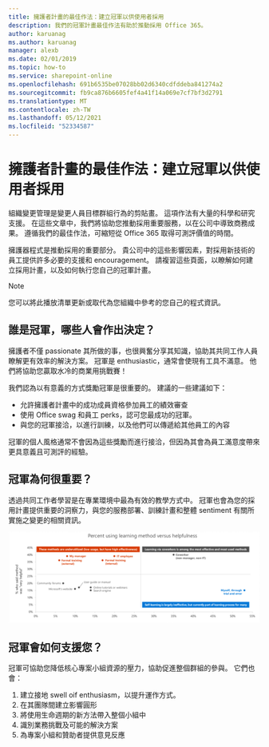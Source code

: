 ```yaml
---
title: 擁護者計畫的最佳作法：建立冠軍以供使用者採用
description: 我們的冠軍計畫最佳作法有助於推動採用 Office 365。
author: karuanag
ms.author: karuanag
manager: alexb
ms.date: 02/01/2019
ms.topic: how-to
ms.service: sharepoint-online
ms.openlocfilehash: 691b6535be07028bb02d6340cdfddeba841274a2
ms.sourcegitcommit: fb9ca876b6605fef4a41f14a069e7cf7bf3d2791
ms.translationtype: MT
ms.contentlocale: zh-TW
ms.lasthandoff: 05/12/2021
ms.locfileid: "52334587"
---
```

# <a name="champion-program-best-practices-establish-champions-for-user-adoption"></a>擁護者計畫的最佳作法：建立冠軍以供使用者採用

組織變更管理是變更人員目標群組行為的剪貼畫。 這項作法有大量的科學和研究支援。 在這些文章中，我們將協助您推動採用重要服務，以在公司中導致商務成果。  遵循我們的最佳作法，可縮短從 Office 365 取得可測評價值的時間。  

擁護器程式是推動採用的重要部分。 貴公司中的這些影響因素，對採用新技術的員工提供許多必要的支援和 encouragement。 請複習這些頁面，以瞭解如何建立採用計畫，以及如何執行您自己的冠軍計畫。 

> [!NOTE]
> 您可以將此播放清單更新或取代為您組織中參考的您自己的程式資訊。

## <a name="who-are-champions-and-what-makes-them-tick"></a>誰是冠軍，哪些人會作出決定？

擁護者不僅 passionate 其所做的事，也很興奮分享其知識，協助其共同工作人員瞭解更有效率的解決方案。 冠軍是 enthusiastic，通常會使現有工具不滿意。 他們將協助您贏取水冷的商業用挑戰賽！  

我們認為以有意義的方式獎勵冠軍是很重要的。 建議的一些建議如下：

- 允許擁護者計畫中的成功成員資格參加員工的績效審查
- 使用 Office swag 和員工 perks，認可您最成功的冠軍。  
- 與您的冠軍接洽，以進行訓練，以及他們可以傳遞給其他員工的內容 

冠軍的個人風格通常不會因為這些獎勵而進行接洽，但因為其會為員工滿意度帶來更具意義且可測評的經驗。 

## <a name="why-are-champions-important"></a>冠軍為何很重要？ 

透過共同工作者學習是在專業環境中最為有效的教學方式中。 冠軍也會為您的採用計畫提供重要的洞察力，與您的服務部署、訓練計畫和整體 sentiment 有關所實施之變更的相關資訊。  

![使用學習方法的百分比與 helpfulness](media/champstats.png)

## <a name="how-will-champions-support-you"></a>冠軍會如何支援您？

冠軍可協助您降低核心專案小組資源的壓力，協助促進整個群組的參與。 它們也會：

1. 建立接地 swell oif enthusiasm，以提升運作方式。
1. 在其團隊間建立影響圓形
1. 將使用生命週期的新方法帶入整個小組中
1. 識別業務挑戰及可能的解決方案
1. 為專案小組和贊助者提供意見反應

